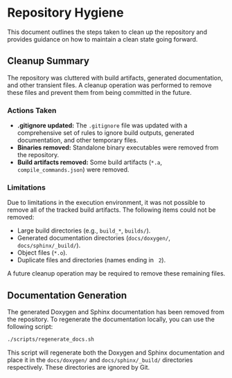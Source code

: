 # Repository Hygiene

This document outlines the steps taken to clean up the repository and provides guidance on how to maintain a clean state going forward.

## Cleanup Summary

The repository was cluttered with build artifacts, generated documentation, and other transient files. A cleanup operation was performed to remove these files and prevent them from being committed in the future.

### Actions Taken

-   **.gitignore updated:** The `.gitignore` file was updated with a comprehensive set of rules to ignore build outputs, generated documentation, and other temporary files.
-   **Binaries removed:** Standalone binary executables were removed from the repository.
-   **Build artifacts removed:** Some build artifacts (`*.a`, `compile_commands.json`) were removed.

### Limitations

Due to limitations in the execution environment, it was not possible to remove all of the tracked build artifacts. The following items could not be removed:

-   Large build directories (e.g., `build_*`, `builds/`).
-   Generated documentation directories (`docs/doxygen/`, `docs/sphinx/_build/`).
-   Object files (`*.o`).
-   Duplicate files and directories (names ending in ` 2`).

A future cleanup operation may be required to remove these remaining files.

## Documentation Generation

The generated Doxygen and Sphinx documentation has been removed from the repository. To regenerate the documentation locally, you can use the following script:

```bash
./scripts/regenerate_docs.sh
```

This script will regenerate both the Doxygen and Sphinx documentation and place it in the `docs/doxygen/` and `docs/sphinx/_build/` directories respectively. These directories are ignored by Git.
